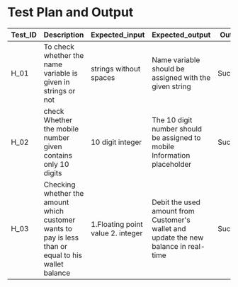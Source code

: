 #  Test Plan and Output

|Test_ID|Description|Expected_input|Expected_output|Output|
|-------|-----------|--------------|---------------|------|
|H_01|To check whether the name variable is given in strings or not|strings without spaces|Name variable should be assigned with the given string|Success|
|H_02|check Whether the mobile number given contains only 10 digits|10 digit integer|The 10 digit number should be assigned to mobile Information placeholder|Success|
|H_03|Checking whether the amount which customer wants to pay is less than or equal to his wallet balance|1.Floating point value 2. integer|Debit the used amount from Customer's wallet and update the new balance in real-time|Success|
